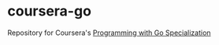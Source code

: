 # coursera-go

Repository for Coursera's [Programming with Go Specialization](https://www.coursera.org/specializations/google-golang)

